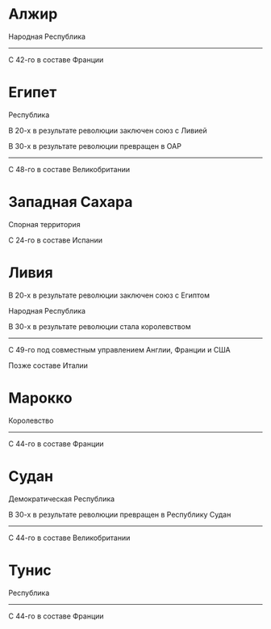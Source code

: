 # Алжир

Народная Республика

----

С 42-го в составе Франции

# Египет

Республика

В 20-х в результате революции заключен союз с Ливией

В 30-х в результате революции превращен в ОАР

----

С 48-го в составе Великобритании

# Западная Сахара

Спорная территория

С 24-го в составе Испании

# Ливия

В 20-х в результате революции заключен союз с Египтом

Народная Республика

В 30-х в результате революции стала королевством

----

С 49-го под совместным управлением Англии, Франции и США

Позже составе Италии

# Марокко

Королевство

----

С 44-го в составе Франции

# Судан

Демократическая Республика

В 30-х в результате революции превращен в Республику Судан

----

С 44-го в составе Великобритании

# Тунис

Республика

----

С 44-го в составе Франции

